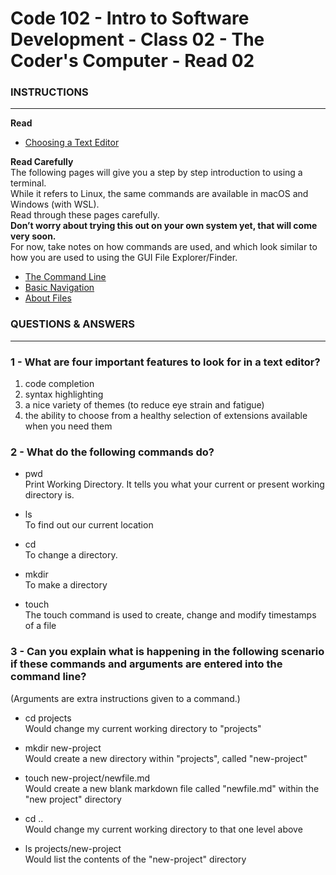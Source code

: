 # Code 102 - Intro to Software Development - Class 02 - The Coder's Computer - Read 02

### INSTRUCTIONS
***

**Read**  
- [Choosing a Text Editor](https://codefellows.github.io/code-102-guide/curriculum/class-02/Choosing-A-Text-Editor--The-Older-Coder.pdf)

**Read Carefully**  
The following pages will give you a step by step introduction to using a terminal.  
While it refers to Linux, the same commands are available in macOS and Windows (with WSL).  
Read through these pages carefully.  
**Don’t worry about trying this out on your own system yet, that will come very soon.**  
For now, take notes on how commands are used, and which look similar to how you are used to using the GUI File Explorer/Finder.

- [The Command Line](https://ryanstutorials.net/linuxtutorial/commandline.php)
- [Basic Navigation](https://ryanstutorials.net/linuxtutorial/navigation.php)
- [About Files](https://ryanstutorials.net/linuxtutorial/aboutfiles.php)

### QUESTIONS & ANSWERS
***

### 1 - What are four important features to look for in a text editor?

1. code completion  
2. syntax highlighting   
3. a nice variety of themes (to reduce eye strain and fatigue)  
4. the ability to choose from a healthy selection of extensions available when you need them  

### 2 - What do the following commands do?
- pwd  
    Print Working Directory. It tells you what your current or present working directory is.
    
- ls  
    To find out our current location
    
- cd  
    To change a directory.
    
- mkdir  
    To make a directory
    
- touch  
    The touch command is used to create, change and modify timestamps of a file
    
### 3 - Can you explain what is happening in the following scenario if these commands and arguments are entered into the command line?
(Arguments are extra instructions given to a command.)

- cd projects  
    Would change my current working directory to "projects"
    
- mkdir new-project  
    Would create a new directory within "projects", called "new-project"
    
- touch new-project/newfile.md  
    Would create a new blank markdown file called "newfile.md" within the "new project" directory
    
- cd ..  
    Would change my current working directory to that one level above  
    
- ls projects/new-project  
    Would list the contents of the "new-project"  directory
    
    

